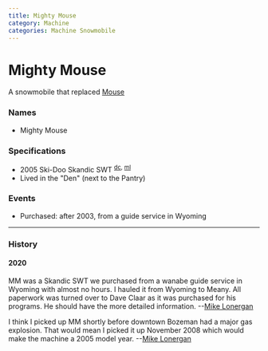 ```yaml
---
title: Mighty Mouse
category: Machine
categories: Machine Snowmobile
---
```

# Mighty Mouse

A snowmobile that replaced [Mouse](Mouse)

### Names
- Mighty Mouse

### Specifications
- 2005 Ski-Doo Skandic SWT <sup>[dc][], [ml][]</sup>
- Lived in the "Den" (next to the Pantry)

### Events
- Purchased: after 2003, from a guide service in Wyoming


---
### History
#### 2020

MM was a Skandic SWT we purchased from a wanabe guide service in Wyoming with almost no hours. I hauled it from Wyoming to Meany. All paperwork was turned over to Dave Claar as it was purchased for his programs. He should have the more detailed information. --[Mike Lonergan](Mike-Lonergan)

I think I picked up MM shortly before downtown Bozeman had a major gas explosion. That would mean I picked it up November 2008 which would make the machine a 2005 model year. --[Mike Lonergan](Mike-Lonergan)

[dc]: Dave-Claar
[ml]: Mike-Lonergan